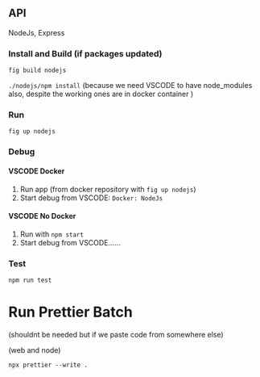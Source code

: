 ## API
NodeJs, Express

### Install and Build (if packages updated)
`fig build nodejs`

`./nodejs/npm install` (because we need VSCODE to have node_modules also, despite the working ones are in docker container )

### Run
`fig up nodejs`

### Debug

#### VSCODE Docker
1) Run app (from docker repository with `fig up nodejs`)
2) Start debug from VSCODE: `Docker: NodeJs`

#### VSCODE No Docker
1) Run with `npm start`
2) Start debug from VSCODE......

### Test
`npm run test`


# Run Prettier Batch
(shouldnt be needed but if we paste code from somewhere else)

(web and node)

`npx prettier --write .`